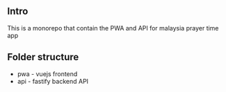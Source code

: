 ## Intro
This is a monorepo that contain the PWA and API for malaysia prayer time app

## Folder structure
- pwa - vuejs frontend
- api - fastify backend API